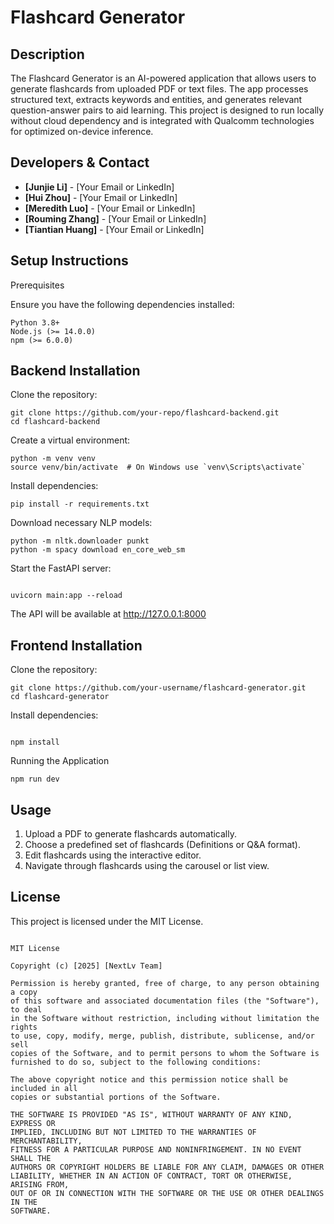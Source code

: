 # Flashcard Generator

## Description

The Flashcard Generator is an AI-powered application that allows users to generate flashcards from uploaded PDF or text files. The app processes structured text, extracts keywords and entities, and generates relevant question-answer pairs to aid learning. This project is designed to run locally without cloud dependency and is integrated with Qualcomm technologies for optimized on-device inference.

## Developers & Contact

- **[Junjie Li]** - [Your Email or LinkedIn]
- **[Hui Zhou]** - [Your Email or LinkedIn]
- **[Meredith Luo]** - [Your Email or LinkedIn]
- **[Rouming Zhang]** - [Your Email or LinkedIn]
- **[Tiantian Huang]** - [Your Email or LinkedIn]

## Setup Instructions

Prerequisites

Ensure you have the following dependencies installed:

```
Python 3.8+
Node.js (>= 14.0.0)
npm (>= 6.0.0)

```

## Backend Installation

Clone the repository:

```
git clone https://github.com/your-repo/flashcard-backend.git
cd flashcard-backend
```

Create a virtual environment:

```
python -m venv venv
source venv/bin/activate  # On Windows use `venv\Scripts\activate`
```

Install dependencies:

```
pip install -r requirements.txt
```

Download necessary NLP models:

```
python -m nltk.downloader punkt
python -m spacy download en_core_web_sm
```


Start the FastAPI server:
```

uvicorn main:app --reload
```

The API will be available at http://127.0.0.1:8000

## Frontend Installation

Clone the repository:

```
git clone https://github.com/your-username/flashcard-generator.git
cd flashcard-generator
```

Install dependencies:

```

npm install
```

Running the Application

```
npm run dev
```

## Usage

1. Upload a PDF to generate flashcards automatically.
2. Choose a predefined set of flashcards (Definitions or Q&A format).
3. Edit flashcards using the interactive editor.
4. Navigate through flashcards using the carousel or list view.


## License

This project is licensed under the MIT License.

```

MIT License

Copyright (c) [2025] [NextLv Team]

Permission is hereby granted, free of charge, to any person obtaining a copy
of this software and associated documentation files (the "Software"), to deal
in the Software without restriction, including without limitation the rights
to use, copy, modify, merge, publish, distribute, sublicense, and/or sell
copies of the Software, and to permit persons to whom the Software is
furnished to do so, subject to the following conditions:

The above copyright notice and this permission notice shall be included in all
copies or substantial portions of the Software.

THE SOFTWARE IS PROVIDED "AS IS", WITHOUT WARRANTY OF ANY KIND, EXPRESS OR
IMPLIED, INCLUDING BUT NOT LIMITED TO THE WARRANTIES OF MERCHANTABILITY,
FITNESS FOR A PARTICULAR PURPOSE AND NONINFRINGEMENT. IN NO EVENT SHALL THE
AUTHORS OR COPYRIGHT HOLDERS BE LIABLE FOR ANY CLAIM, DAMAGES OR OTHER
LIABILITY, WHETHER IN AN ACTION OF CONTRACT, TORT OR OTHERWISE, ARISING FROM,
OUT OF OR IN CONNECTION WITH THE SOFTWARE OR THE USE OR OTHER DEALINGS IN THE
SOFTWARE.
```

